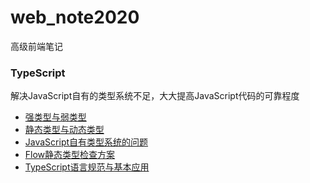 # web_note2020
高级前端笔记

### TypeScript
解决JavaScript自有的类型系统不足，大大提高JavaScript代码的可靠程度

- [强类型与弱类型](/TypeScript/strong&week.md)
- [静态类型与动态类型]()
- [JavaScript自有类型系统的问题]()
- [Flow静态类型检查方案]()
- [TypeScript语言规范与基本应用]()

